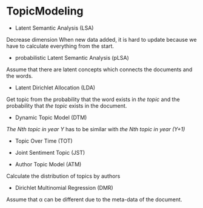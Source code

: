 # TopicModeling

* Latent Semantic Analysis (LSA)

Decrease dimension
When new data added, it is hard to update because we have to calculate everything from the start.

* probabilistic Latent Semantic Analysis (pLSA)

Assume that there are latent concepts which connects the documents and the words.
 
 
* Latent Dirichlet Allocation (LDA)

Get topic from the probability that the word exists in *the topic* and the probability that *the topic* exists in the document.


* Dynamic Topic Model (DTM)

*The Nth topic in year Y* has to be similar with *the Nth topic in year (Y+1)*


* Topic Over Time (TOT)


* Joint Sentiment Topic (JST)


* Author Topic Model (ATM)

Calculate the distribution of topics by authors


* Dirichlet Multinomial Regression (DMR)

Assume that &alpha; can be different due to the meta-data of the document.
